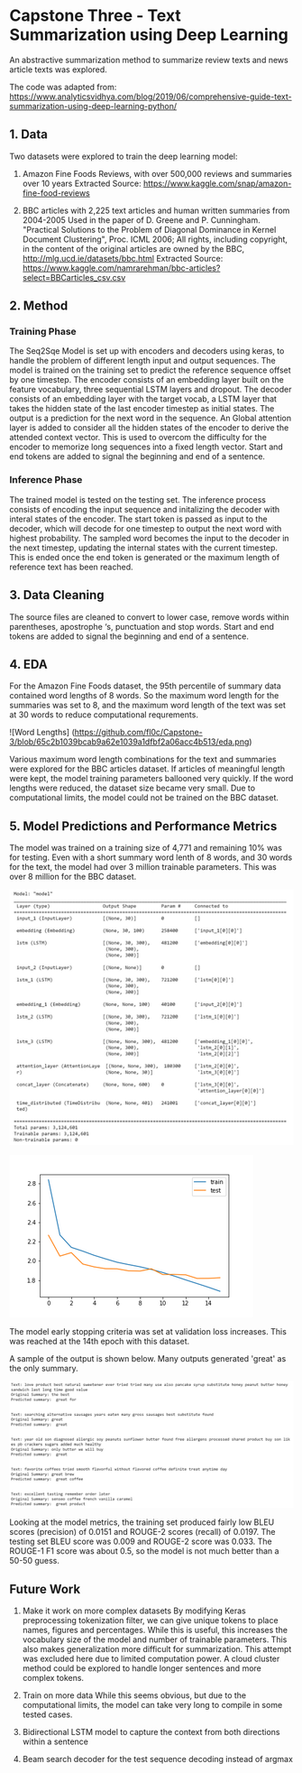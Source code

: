 # Capstone Three - Text Summarization using Deep Learning
An abstractive summarization method to summarize review texts and news article texts was explored. 

The code was adapted from: https://www.analyticsvidhya.com/blog/2019/06/comprehensive-guide-text-summarization-using-deep-learning-python/

## 1. Data
Two datasets were explored to train the deep learning model:
  1) Amazon Fine Foods Reviews, with over 500,000 reviews and summaries over 10 years
     Extracted Source: https://www.kaggle.com/snap/amazon-fine-food-reviews

  2) BBC articles with 2,225 text articles and human written summaries from 2004-2005
     Used in the paper of D. Greene and P. Cunningham. "Practical Solutions to the Problem of Diagonal Dominance in Kernel Document Clustering", Proc. ICML 2006; 
     All rights, including copyright, in the content of the original articles are owned by the BBC, http://mlg.ucd.ie/datasets/bbc.html 
     Extracted Source: https://www.kaggle.com/namrarehman/bbc-articles?select=BBCarticles_csv.csv

## 2. Method
### Training Phase
The Seq2Sqe Model is set up with encoders and decoders using keras, to handle the problem of different length input and output sequences. The model is trained on the training set to predict the reference sequence offset by one timestep. The encoder consists of an embedding layer built on the feature vocabulary, three sequential LSTM layers and dropout. The decoder consists of an embedding layer with the target vocab, a LSTM layer that takes the hidden state of the last encoder timestep as initial states. The output is a prediction for the next word in the sequence. An Global attention layer is added to consider all the hidden states of the encoder to derive the attended context vector. This is used to overcom the difficulty for the encoder to memorize long sequences into a fixed length vector. Start and end tokens are added to signal the beginning and end of a sentence. 

### Inference Phase
The trained model is tested on the testing set. The inference process consists of encoding the input sequence and initalizing the decoder with interal states of the encoder. The start token is passed as input to the decoder, which will decode for one timestep to output the next word with highest probability. The sampled word becomes the input to the decoder in the next timestep, updating the internal states with the current timestep. This is ended once the end token is generated or the maximum length of reference text has been reached.

## 3. Data Cleaning
The source files are cleaned to convert to lower case, remove words within parentheses, apostrophe ‘s, punctuation and stop words. Start and end tokens are added to signal the beginning and end of a sentence. 

## 4. EDA
For the Amazon Fine Foods dataset, the 95th percentile of summary data contained word lengths of 8 words. So the maximum word length for the summaries was set to 8, and the maximum word length of the text was set at 30 words to reduce computational requrements. 

![Word Lengths] (https://github.com/fl0c/Capstone-3/blob/65c2b1039bcab9a62e1039a1dfbf2a06acc4b513/eda.png)

Various maximum word length combinations for the text and summaries were explored for the BBC articles dataset. If articles of meaningful length were kept, the model training parameters ballooned very quickly. If the word lengths were reduced, the dataset size became very small. Due to computational limits, the model could not be trained on the BBC dataset.

## 5. Model Predictions and Performance Metrics
The model was trained on a training size of 4,771 and remaining 10% was for testing. Even with a short summary word lenth of 8 words, and 30 words for the text, the model had over 3 million trainable parameters. This was over 8 million for the BBC dataset. 

![Model Summary](https://github.com/fl0c/Capstone-3/blob/f97f1d85fe5827474704faa7f26087d60c9a2e57/model.jpg)

![Diagnostic Plot](https://github.com/fl0c/Capstone-3/blob/65c2b1039bcab9a62e1039a1dfbf2a06acc4b513/diagnostic_plot.png)

The model early stopping criteria was set at validation loss increases. This was reached at the 14th epoch with this dataset. 

A sample of the output is shown below. Many outputs generated 'great' as the only summary.

![Sample Output](https://github.com/fl0c/Capstone-3/blob/ac65eccab32feb3e1f5059682fb0759e2c0aea09/sample%20output.jpg)

Looking at the model metrics, the training set produced fairly low BLEU scores (precision) of 0.0151 and ROUGE-2 scores (recall) of 0.0197. The testing set BLEU score was 0.009 and ROUGE-2 score was 0.033. The ROUGE-1 F1 score was about 0.5, so the model is not much better than a 50-50 guess.

## Future Work
1) Make it work on more complex datasets
   By modifying Keras preprocessing tokenization filter, we can give unique tokens to      place names, figures and percentages. While this is useful, this increases the          vocabulary size of the model and number of trainable parameters. This also makes        generalization more difficult for summarization. This  attempt was excluded here due    to limited computation power. A cloud cluster method could be explored to handle        longer sentences and more complex tokens.
   
2) Train on more data
   While this seems obvious, but due to the computational limits, the model can take        very long to compile in some tested cases.

3) Bidirectional LSTM model to capture the context from both directions within a          sentence

4) Beam search decoder for the test sequence decoding instead of argmax
